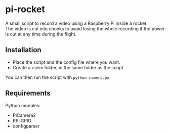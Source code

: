 # pi-rocket

A small script to record a video using a Raspberry Pi inside a rocket.  
The video is cut into chunks to avoid losing the whole recording if the power is cut at any time during the flight.

## Installation
- Place the script and the config file where you want.
- Create a `video` folder, in the same folder as the script.

You can then run the script with `python camera.py`.

## Requirements
Python modules:
- PiCamera2
- RPi.GPIO
- configparser
